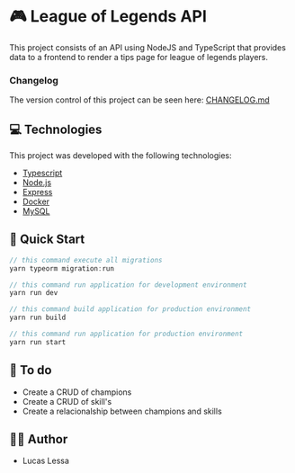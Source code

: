 # 🎮 League of Legends API
This project consists of an API using NodeJS and TypeScript that provides data to a frontend to render a tips page for league of legends players.

### Changelog
The version control of this project can be seen here: [CHANGELOG.md](changelog.md)

## 💻 Technologies
This project was developed with the following technologies:

- [Typescript](https://www.typescriptlang.org/)
- [Node.js](https://nodejs.org/en/)
- [Express](https://expressjs.com/pt-br/)
- [Docker](https://www.docker.com/)
- [MySQL](https://www.mysql.com/)

## 🏁 Quick Start
``` js
// this command execute all migrations
yarn typeorm migration:run

// this command run application for development environment
yarn run dev

// this command build application for production environment
yarn run build

// this command run application for production environment
yarn run start
```

## 🚀 To do
- Create a CRUD of champions
- Create a CRUD of skill's
- Create a relacionalship between champions and skills

## 🧑‍💻 Author
- Lucas Lessa